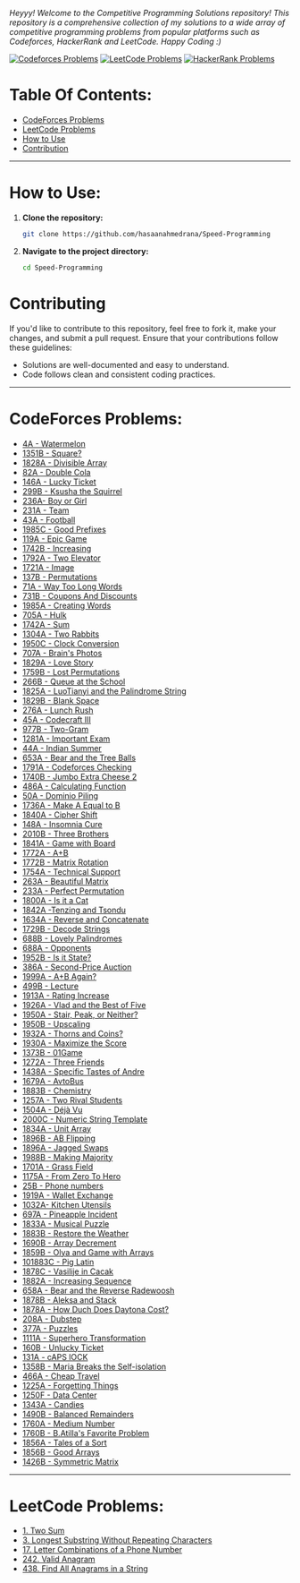 *Heyyy! Welcome to the Competitive Programming Solutions repository! This repository is a comprehensive collection of my solutions to a wide array of competitive programming problems from popular platforms such as Codeforces, HackerRank and LeetCode.
Happy Coding :)*

[![Codeforces Problems](https://img.shields.io/badge/Codeforces-Problems-blue)](https://codeforces.com/problemset)
[![LeetCode Problems](https://img.shields.io/badge/LeetCode-Problems-orange)](https://leetcode.com/problemset/all/)
[![HackerRank Problems](https://img.shields.io/badge/HackerRank-Problems-green)](https://www.hackerrank.com/domains/tutorials/10-days-of-javascript)

# Table Of Contents:
- [CodeForces Problems](#codeforces-problems)
- [LeetCode Problems](#leetcode-problems)
- [How to Use](#how-to-use)
- [Contribution](#contributing)

---

# How to Use:

1. **Clone the repository:**
    ```bash
    git clone https://github.com/hasaanahmedrana/Speed-Programming
    ```
2. **Navigate to the project directory:**
    ```bash
    cd Speed-Programming
    ```

# Contributing
If you'd like to contribute to this repository, feel free to fork it, make your changes, and submit a pull request. Ensure that your contributions follow these guidelines:

- Solutions are well-documented and easy to understand.
- Code follows clean and consistent coding practices.
  
---

# CodeForces Problems:
- [4A - Watermelon](https://codeforces.com/contest/4/problem/A)
- [1351B - Square?](https://codeforces.com/contest/1351/problem/B)
- [1828A - Divisible Array](https://codeforces.com/contest/1828/problem/A)
- [82A - Double Cola](https://codeforces.com/contest/82/problem/A)
- [146A - Lucky Ticket](https://codeforces.com/contest/146/problem/A)
- [299B - Ksusha the Squirrel](https://codeforces.com/contest/299/problem/B)
- [236A- Boy or Girl](https://codeforces.com/contest/236/problem/A)
- [231A - Team](https://codeforces.com/contest/231/problem/A)
- [43A - Football](https://codeforces.com/contest/43/problem/A)
- [1985C - Good Prefixes](https://codeforces.com/contest/1985/problem/C)
- [119A - Epic Game](https://codeforces.com/contest/119/problem/A)
- [1742B - Increasing](https://codeforces.com/contest/1742/problem/B)
- [1792A - Two Elevator](https://codeforces.com/contest/1729/problem/A)
- [1721A - Image](https://codeforces.com/contest/1721/problem/A)
- [137B - Permutations](https://codeforces.com/contest/137/problem/B)
- [71A - Way Too Long Words](https://codeforces.com/contest/71/problem/A)
- [731B - Coupons And Discounts](https://codeforces.com/contest/731/problem/B)
- [1985A - Creating Words](https://codeforces.com/contest/1985/problem/A)
- [705A - Hulk](https://codeforces.com/contest/705/problem/A)
- [1742A - Sum](https://codeforces.com/contest/1742/problem/A)
- [1304A - Two Rabbits](https://codeforces.com/contest/1304/problem/A)
- [1950C - Clock Conversion](https://codeforces.com/contest/1950/problem/C)
- [707A - Brain's Photos](https://codeforces.com/contest/707/problem/A)
- [1829A - Love Story](https://codeforces.com/contest/1829)
- [1759B - Lost Permutations](https://codeforces.com/contest/1759/problem/B)
- [266B - Queue at the School](https://codeforces.com/contest/266/problem/B)
- [1825A - LuoTianyi and the Palindrome String](https://codeforces.com/contest/1825/problem/A)
- [1829B - Blank Space](https://codeforces.com/contest/1829/problem/B)
- [276A - Lunch Rush](https://codeforces.com/contest/276/problem/A)
- [45A - Codecraft III](https://codeforces.com/contest/45/problem/A)
- [977B - Two-Gram](https://codeforces.com/contest/977/problem/B)
- [1281A - Important Exam](https://codeforces.com/contest/1201/problem/A)
- [44A - Indian Summer](https://codeforces.com/contest/44/problem/A)
- [653A - Bear and the Tree Balls](https://codeforces.com/contest/653/problem/A)
- [1791A - Codeforces Checking](https://codeforces.com/contest/1791/problem/A)
- [1740B - Jumbo Extra Cheese 2](https://codeforces.com/contest/1740/problem/B)
- [486A - Calculating Function](https://codeforces.com/contest/486/problem/A)
- [50A - Dominio Piling](https://codeforces.com/contest/50/problem/A)
- [1736A - Make A Equal to B](https://codeforces.com/contest/1736/problem/A)
- [1840A - Cipher Shift](https://codeforces.com/contest/1840/problem/A)
- [148A - Insomnia Cure](https://codeforces.com/contest/148/problem/A)
- [2010B - Three Brothers](https://codeforces.com/contest/2010/problem/B)
- [1841A - Game with Board](https://codeforces.com/contest/1841/problem/A)
- [1772A - A+B](https://codeforces.com/contest/1772/problem/A)
- [1772B - Matrix Rotation](https://codeforces.com/contest/1772/problem/B)
- [1754A - Technical Support](https://codeforces.com/contest/1754/problem/A)
- [263A - Beautiful Matrix](https://codeforces.com/contest/263/problem/A)
- [233A - Perfect Permutation](https://codeforces.com/contest/233/problem/A)
- [1800A - Is it a Cat](https://codeforces.com/contest/1800/problem/A)
- [1842A -Tenzing and Tsondu](https://codeforces.com/contest/1842/problem/A)
- [1634A - Reverse and Concatenate](https://codeforces.com/contest/1634/problem/A)
- [1729B - Decode Strings](https://codeforces.com/contest/1729/problem/B)
- [688B - Lovely Palindromes](https://codeforces.com/contest/688/problem/B)
- [688A - Opponents](https://codeforces.com/contest/688/problem/A)
- [1952B - Is it State?](https://codeforces.com/contest/1952/problem/B)
- [386A - Second-Price Auction](https://codeforces.com/contest/386/problem/A)
- [1999A - A+B Again?](https://codeforces.com/contest/1999/problem/A)
- [499B - Lecture](https://codeforces.com/contest/499/problem/B)
- [1913A - Rating Increase](https://codeforces.com/contest/1913/problem/A)
- [1926A - Vlad and the Best of Five](https://codeforces.com/contest/1926/problem/A)
- [1950A - Stair, Peak, or Neither?](https://codeforces.com/contest/1950/problem/A)
- [1950B - Upscaling](https://codeforces.com/contest/1950/problem/B)
- [1932A - Thorns and Coins?](https://codeforces.com/contest/1932/problem/A)
- [1930A - Maximize the Score](https://codeforces.com/contest/1930/problem/A)
- [1373B - 01Game](https://codeforces.com/contest/1373/problem/B)
- [1272A - Three Friends](https://codeforces.com/contest/1272/problem/A)
- [1438A - Specific Tastes of Andre](https://codeforces.com/contest/1438/problem/A)
- [1679A - AvtoBus](https://codeforces.com/contest/1679/problem/A)
- [1883B - Chemistry](https://codeforces.com/contest/1883/problem/B)
- [1257A - Two Rival Students](https://codeforces.com/contest/1257/problem/A)
- [1504A - Déjà Vu](https://codeforces.com/contest/1504/problem/A)
- [2000C - Numeric String Template](https://codeforces.com/problemset/problem/2000/C/)
- [1834A - Unit Array](https://codeforces.com/contest/1834/problem/A)
- [1896B - AB Flipping](https://codeforces.com/contest/1896/problem/B)
- [1896A - Jagged Swaps](https://codeforces.com/contest/1896/problem/A)
- [1988B - Making Majority](https://codeforces.com/contest/1988/problem/B)
- [1701A - Grass Field](https://codeforces.com/contest/1701/problem/A)
- [1175A - From Zero To Hero](https://codeforces.com/contest/1175/problem/A)
- [25B - Phone numbers](https://codeforces.com/contest/25/problem/B)
- [1919A - Wallet Exchange](https://codeforces.com/contest/1919/problem/A)
- [1032A- Kitchen Utensils](https://codeforces.com/contest/1032/problem/A)
- [697A - Pineapple Incident](https://codeforces.com/contest/697/problem/A)
- [1833A - Musical Puzzle](https://codeforces.com/contest/1833/problem/A)
- [1883B - Restore the Weather](https://codeforces.com/contest/1883/problem/B)
- [1690B - Array Decrement](https://codeforces.com/contest/1690/problem/B)
- [1859B - Olya and Game with Arrays](https://codeforces.com/contest/1859/problem/B)
- [101883C - Pig Latin](https://ccodeforces.com/gym/101883/problem/C)
- [1878C - Vasilije in Cacak](https://codeforces.com/contest/1878/problem/C)
- [1882A - Increasing Sequence](https://codeforces.com/contest/1882/problem/A)
- [658A - Bear and the Reverse Radewoosh](https://codeforces.com/contest/658/problem/A)
- [1878B -  Aleksa and Stack](https://codeforces.com/contest/1878/problem/B)
- [1878A -  How Duch Does Daytona Cost?](https://codeforces.com/contest/1878/problem/A)
- [208A - Dubstep](https://codeforces.com/contest/208/problem/A)
- [377A -  Puzzles](https://codeforces.com/contest/337/problem/A)
- [1111A - Superhero Transformation](https://codeforces.com/contest/1111/problem/A)
- [160B - Unlucky Ticket](https://codeforces.com/contest/160/problem/B)
- [131A - cAPS lOCK](https://codeforces.com/contest/131/problem/A)
- [1358B - Maria Breaks the Self-isolation](https://codeforces.com/contest/1358/problem/B)
- [466A - Cheap Travel](https://codeforces.com/contest/466/problem/A)
- [1225A - Forgetting Things](https://codeforces.com/contest/1225/problem/A)
- [1250F -  Data Center](https://codeforces.com/contest/1250/problem/F)
- [1343A - Candies](https://codeforces.com/contest/1343/problem/A)
- [1490B - Balanced Remainders](https://codeforces.com/contest/1490/problem/B)
- [1760A - Medium Number](https://codeforces.com/contest/1760/problem/A)
- [1760B -  B.Atilla's Favorite Problem](https://codeforces.com/contest/1760/problem/B)
- [1856A - Tales of a Sort](https://codeforces.com/contest/1856/problem/A)
- [1856B - Good Arrays](https://codeforces.com/contest/1856/problem/B)
- [1426B - Symmetric Matrix](https://codeforces.com/contest/1426/problem/B)
---
# LeetCode Problems:

- [1. Two Sum](https://leetcode.com/problems/two-sum/)
- [3. Longest Substring Without Repeating Characters](https://leetcode.com/problems/longest-substring-without-repeating-characters/)
- [17. Letter Combinations of a Phone Number](https://leetcode.com/problems/letter-combinations-of-a-phone-number/)
- [242. Valid Anagram](https://leetcode.com/problems/valid-anagram/)
- [438. Find All Anagrams in a String](https://leetcode.com/problems/find-all-anagrams-in-a-string/)
                                                                                                                                                      
